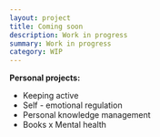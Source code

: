 ```yaml
---
layout: project
title: Coming soon
description: Work in progress
summary: Work in progress
category: WIP
---
```



**Personal projects:** 
* Keeping active
* Self - emotional regulation 
* Personal knowledge management
* Books x Mental health 